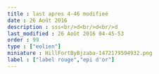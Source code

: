 ```yaml
---
title : last apres 4-46 modifieé
date : 26 Août 2016
description : sss<br/>d<br/>d<br/>d
last_modified : 26 Août 2016 04-45-53
order : 99
type : ["eolien"]
miniature : HillFortByBjzaba-1472179594932.png
label : ["label rouge","epi d'or"]
---
```


